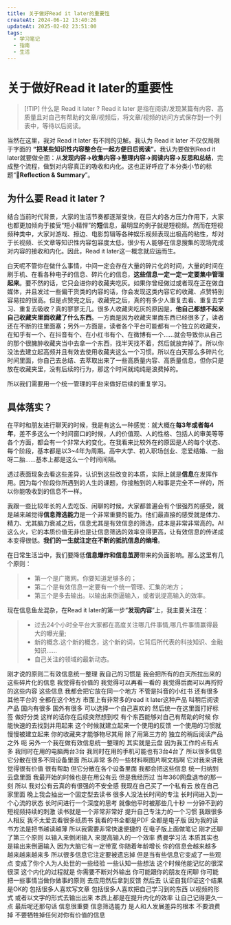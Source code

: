 ```yaml
---
title: 关于做好Read it later的重要性
createAt: 2024-06-12 13:40:26
updateAt: 2025-02-02 23:51:00
tags:
  - 学习笔记
  - 指南
  - 生活
---
```

# 关于做好Read it later的重要性

> [!TIP] 什么是 Read it later ?
> Read it later 是指在阅读/发现某篇有内容、高质量且对自己有帮助的文章/视频后，将文章/视频的访问方式保存到一个列表中，等待以后阅读。

当然在这里，我对 Read it later 有不同的见解。我认为 Read it later <span class="marker-underline">不仅仅局限于</span>字面的 **“把某些知识性内容整合在一起方便日后阅读”**。我认为要做到Read it later就要做全面：从**发现内容->收集内容->整理内容->阅读内容->反思和总结**，完成整个流程，做到对内容真正的吸收和内化。这也正好呼应了本分类小节的标题“🤔**Reflection & Summary**”。

## 为什么要 Read it later ?
结合当前时代背景，大家的生活节奏都逐渐变快，在巨大的各方压力作用下，大家也都更加倾向于接受“短小精悍”的**短**信息，最明显的例子就是短视频。然而在短视频种类中，大家对游戏、擦边、电影剪辑等各种娱乐视频表现出极高的粘性，却对于长视频、长文章等知识性内容包容度太低，很少有人能够在信息搜集的现场完成对内容的接收和内化。因此，Read it later这一概念就应运而生。

白天呢不管你在做什么事情，中间一定会存在大量的碎片化的时间，大量的时间在刷手机、在看各种电子的信息、碎片化的信息，**这些信息一定一定一定要集中管理起来**。要不然的话，它只会进你的收藏夹吃灰。如果你曾经做过或者现在正在做自媒体，并且发过一些偏干货类的内容的话，你会发现这类内容它的收藏、点赞特别容易拉的很高。但是点赞完之后，收藏完之后，真的有多少人重复去看、重复去学习、重复去吸收？真的寥寥无几。很多人收藏夹吃灰的原因是，**他自己都想不起来自己收藏夹里面收藏了什么东西**。一方面是因为收藏夹里面东西已经很多了，读者还在不断的往里面塞；另外一方面是，读者各个平台可能都有一个独立的收藏夹，在知乎有一个、在抖音有个、在小红书有个、在微博有一个……就会导致你从自己的那个很臃肿收藏夹当中去拿一个东西，找半天找不着，然后就放弃掉了。所以你没法去建立起高频并且有效去使用收藏夹这么一个习惯。所以在白天那么多碎片化时间里面，你自己去总结、去萃取出来了一些高质量内容、高质量信息，但你只是放在收藏夹里，没有后续的行为，那这个时间就纯纯是浪费掉的。

所以我们需要用一个统一管理的平台来做好后续的重复学习。
## 具体落实？
在平时和朋友进行聊天的时候，我是有这么一种感觉：就大概在**每3年或者每4年**，差不多这么一个时间窗口的时候，人的价值观、人的性格、包括人的审美等等各个方面，都会有一个非常大的变化。在我看来比较外在的原因是人的每个状态、每个阶段，基本都是以3~4年为周期。高中大学、初入职场创业、恋爱结婚、一胎呀二胎……基本上都是这么一个时间间隔。

透过表面现象去看这些差异，认识到这些改变的本质，实际上就是**信息**在发挥作用。因为每个阶段你所遇到的人生的课题，你接触到的人和事是完全不一样的，所以你能吸收到的信息不一样。

我跟一些比较年长的人去吃饭、闲聊的时候，大家都普遍会有个很强烈的感受，就是越来越觉得**信息筛选能力**是一个非常重要的能力。他们最直接的感受就是体力、精力、尤其脑力衰减之后，信息尤其是有效信息的筛选，成本是非常非常高的。AI这么火，它的本质价值无非也是让信息筛选的效率变得更高，让有效信息的传递成本变得很低。**我们的一生就注定在不断的抵抗信息的熵增**。

在日常生活当中，我们要降低**信息爆炸和信息茧房**带来的负面影响。那么这里有几个原则：
> - 第一个是广撒网。你要知道足够多的；
> - 第二个是有效信息一定要有一个统一管理、汇集的地方；
> - 第三个是多去输出。以输出来倒逼输入，或者说提高输入的效率。

现在信息鱼龙混杂，在Read it later的第一步“**发现内容**”上，我主要关注在：
>- 过去24个小时全平台大家都在高度关注哪几件事情,哪几件事情赢得最大的曝光量; 
>- 新的概念.这个新的概念，这个新的词，它背后所代表的科技知识、金融知识……
>- 自己关注的领域的最新动态。

刚才说的原则二有效信息统一整理 我自己的习惯是 我会把所有的白天所拉出来的 这些碎片化的信息 我觉得有价值的 我觉得可以再看一看的 我觉得后面可以再捋捋的这些内容 这些信息 我都会把它放在同一个地方 不管是抖音的小红书 还有很多其他平台的 全都在这个地方 市面上有非常多的read it later这种产品 叫稍后阅读产品 国内有很多 国外有很多 可以选择一个自己喜欢的 然后统一在这里面打好标签 做好分类 这样的话你在后续突然想到哎 有个东西能够对自己有帮助的时候 你能快速的去找到并用起来 这个时候就建立起来一个使用的反馈 一个使用的习惯就慢慢被建立起来 你的收藏夹才能够物尽其用 除了用第三方的 独立的稍后阅读产品之外 呃 另外一个我在做有效信息统一整理的 其实就是云盘 因为我工作的点有点多 我同时在用的电脑两台3台 我同时在用的手机可能也有3台4台了 所以很多信息 它分散在很多不同设备里面 所以非常 多的一些材料啊图片啊文档啊 它对我来讲我觉得很有价值 很有帮助 但它分散在各个设备里面 我都会把这些信息 统一归纳到云盘里面 我最开始的时候也是在用公有云 但是我经历过 当年360网盘退市的那一刻 所以 我对公有云真的有很强的不安全感 我现在自己买了一个私有云 放在自己家里面 晚上我会抽出一个固定型去读书 很多人没法长时间的专注 长时间进入到一个心流的状态 长时间进行一个深度的思考 就像他平时被那些几十秒 一分钟不到的短视频持续的刺激 读书就是一个非常非常好 提升自己专注力的一个习惯 我跟很多人相反 我不太爱去看很多纸质书 我看的书全都是PDF 全都是电子版 因为我的读书方法是把书越读越薄 所以我需要非常快速便捷的 在电子版上面做笔记 刚才还聊了第三个原则 以输入来倒闭输入 来提高输入的一个效率 费曼学习法 本质其实也是输出来倒逼输入 因为大脑它有一定带宽 你随着年龄增长 你的信息会越来越多 越来越来越来多 所以很多信息它注定要被遗忘掉 但是当有些信息它变成了一些观点 变成了你个人为人处世的一些经验 一些认知一些想法 这个时候他能记忆的很深很深 这个内化的过程就是 你需要不断对外输出 你可能跟你的朋友在闲聊 你可能把一些事情当做你做事的原则 去应用然后拿到反馈 然后去 认证自我印证这个结果是OK的 包括很多人喜欢写文章 包括很多人喜欢把自己学习到的东西 以视频的形式 或者以文字的形式去输出出来 本质上都是在提升内化的效率 让自己记得更久一点 最后呢还那句话 信息很重要 信息筛选能力 是人和人发展差异的根本 不要浪费掉 不要牺牲掉任何对你有价值的信息